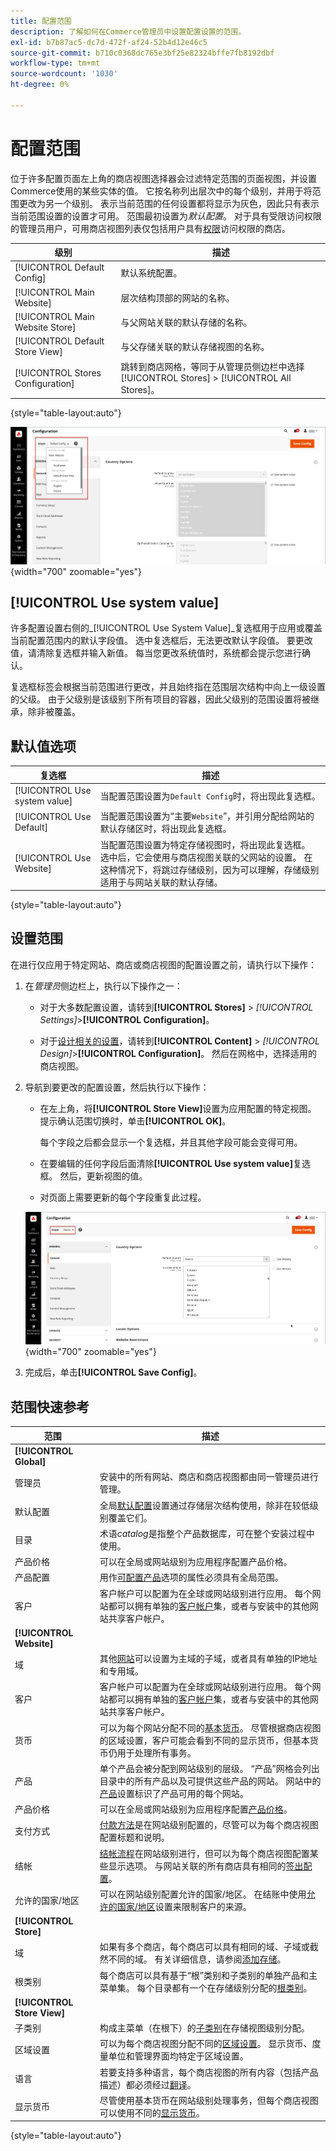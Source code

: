 ```yaml
---
title: 配置范围
description: 了解如何在Commerce管理员中设置配置设置的范围。
exl-id: b7b87ac5-dc7d-472f-af24-52b4d12e46c5
source-git-commit: b710c0368dc765e3bf25e82324bffe7fb8192dbf
workflow-type: tm+mt
source-wordcount: '1030'
ht-degree: 0%

---
```


# 配置范围

位于许多配置页面左上角的商店视图选择器会过滤特定范围的页面视图，并设置Commerce使用的某些实体的值。 它按名称列出层次中的每个级别，并用于将范围更改为另一个级别。 表示当前范围的任何设置都将显示为灰色，因此只有表示当前范围设置的设置才可用。 范围最初设置为&#x200B;_默认配置_。 对于具有受限访问权限的管理员用户，可用商店视图列表仅包括用户具有[权限](../systems/permissions.md)访问权限的商店。

| 级别 | 描述 |
|--- |--- |
| [!UICONTROL Default Config] | 默认系统配置。 |
| [!UICONTROL Main Website] | 层次结构顶部的网站的名称。 |
| [!UICONTROL Main Website Store] | 与父网站关联的默认存储的名称。 |
| [!UICONTROL Default Store View] | 与父存储关联的默认存储视图的名称。 |
| [!UICONTROL Stores Configuration] | 跳转到商店网格，等同于从管理员侧边栏中选择[!UICONTROL Stores] > [!UICONTROL All Stores]。 |

{style="table-layout:auto"}

![已选中“使用系统值”复选框](./assets/store-view-control.png){width="700" zoomable="yes"}

## [!UICONTROL Use system value]

许多配置设置右侧的&#x200B;_[!UICONTROL Use System Value]_复选框用于应用或覆盖当前配置范围内的默认字段值。 选中复选框后，无法更改默认字段值。 要更改值，请清除复选框并输入新值。 每当您更改系统值时，系统都会提示您进行确认。

复选框标签会根据当前范围进行更改，并且始终指在范围层次结构中向上一级设置的父级。 由于父级别是该级别下所有项目的容器，因此父级别的范围设置将被继承，除非被覆盖。

## 默认值选项

| 复选框 | 描述 |
|--- |--- |
| [!UICONTROL Use system value] | 当配置范围设置为`Default Config`时，将出现此复选框。 |
| [!UICONTROL Use Default] | 当配置范围设置为“主要`Website`”，并引用分配给网站的默认存储区时，将出现此复选框。 |
| [!UICONTROL Use Website] | 当配置范围设置为特定存储视图时，将出现此复选框。 选中后，它会使用与商店视图关联的父网站的设置。 在这种情况下，将跳过存储级别，因为可以理解，存储级别适用于与网站关联的默认存储。 |

{style="table-layout:auto"}

## 设置范围

在进行仅应用于特定网站、商店或商店视图的配置设置之前，请执行以下操作：

1. 在&#x200B;_管理员_&#x200B;侧边栏上，执行以下操作之一：

   - 对于大多数配置设置，请转到&#x200B;**[!UICONTROL Stores]** > _[!UICONTROL Settings]_>**[!UICONTROL Configuration]**。

   - 对于[设计相关的设置](../content-design/configuration.md)，请转到&#x200B;**[!UICONTROL Content]** > _[!UICONTROL Design]_>**[!UICONTROL Configuration]**。 然后在网格中，选择适用的商店视图。

1. 导航到要更改的配置设置，然后执行以下操作：

   - 在左上角，将&#x200B;**[!UICONTROL Store View]**&#x200B;设置为应用配置的特定视图。 提示确认范围切换时，单击&#x200B;**[!UICONTROL OK]**。

     每个字段之后都会显示一个复选框，并且其他字段可能会变得可用。

   - 在要编辑的任何字段后面清除&#x200B;**[!UICONTROL Use system value]**&#x200B;复选框。 然后，更新视图的值。

   - 对页面上需要更新的每个字段重复此过程。

   ![正在设置法国商店视图的“国家/地区”选项](./assets/store-view-french.png){width="700" zoomable="yes"}

1. 完成后，单击&#x200B;**[!UICONTROL Save Config]**。

## 范围快速参考

| 范围 | 描述 |
|--- |--- |
| **[!UICONTROL Global]** |  |
| 管理员 | 安装中的所有网站、商店和商店视图都由同一管理员进行管理。 |
| 默认配置 | 全局[默认配置](../getting-started/websites-stores-views.md#scope-settings)设置通过存储层次结构使用，除非在较低级别覆盖它们。 |
| 目录 | 术语&#x200B;_catalog_&#x200B;是指整个产品数据库，可在整个安装过程中使用。 |
| 产品价格 | 可以在全局或网站级别为应用程序配置产品价格。 |
| 产品配置 | 用作[可配置产品](../catalog/product-create-configurable.md)选项的属性必须具有全局范围。 |
| 客户 | 客户帐户可以配置为在全球或网站级别进行应用。 每个网站都可以拥有单独的[客户帐户](../customers/customer-account-scope.md)集，或者与安装中的其他网站共享客户帐户。 |
| **[!UICONTROL Website]** |  |
| 域 | 其他[网站](../stores-purchase/introduction.md#store-structure)可以设置为主域的子域，或者具有单独的IP地址和专用域。 |
| 客户 | 客户帐户可以配置为在全球或网站级别进行应用。 每个网站都可以拥有单独的[客户帐户](../customers/customer-account-scope.md)集，或者与安装中的其他网站共享客户帐户。 |
| 货币 | 可以为每个网站分配不同的[基本货币](../stores-purchase/currency-configuration.md)。 尽管根据商店视图的区域设置，客户可能会看到不同的显示货币，但基本货币仍用于处理所有事务。 |
| 产品 | 单个产品会被分配到网站级别的层级。 “产品”网格会列出目录中的所有产品以及可提供这些产品的网站。 网站中的[产品](../catalog/settings-basic-websites.md)设置标识了产品可用的每个网站。 |
| 产品价格 | 可以在全局或网站级别为应用程序配置[产品价格](../catalog/catalog-price-scope.md)。 |
| 支付方式 | [付款方法](../stores-purchase/payments.md)是在网站级别配置的，尽管可以为每个商店视图配置标题和说明。 |
| 结帐 | [结帐流程](../stores-purchase/checkout-process.md)在网站级别进行，但可以为每个商店视图配置某些显示选项。 与网站关联的所有商店具有相同的[签出配置](../stores-purchase/checkout-process.md#checkout-options)。 |
| 允许的国家/地区 | 可以在网站级别配置允许的国家/地区。 在结账中使用[允许的国家/地区](../getting-started/store-details.md#country-options)设置来限制客户的来源。 |
| **[!UICONTROL Store]** |  |
| 域 | 如果有多个商店，每个商店可以具有相同的域、子域或截然不同的域。 有关详细信息，请参阅[添加存储](../stores-purchase/stores.md#add-stores)。 |
| 根类别 | 每个商店可以具有基于“根”类别和子类别的单独产品和主菜单集。 每个目录都有一个在存储级别分配的[根类别](../catalog/category-root.md)。 |
| **[!UICONTROL Store View]** |  |
| 子类别 | 构成主菜单（在根下）的[子类别](../catalog/category-create.md#category-structure)在存储视图级别分配。 |
| 区域设置 | 可以为每个商店视图分配不同的[区域设置](../getting-started/store-details.md#locale-options)。 显示货币、度量单位和管理界面均特定于区域设置。 |
| 语言 | 若要支持多种语言，每个商店视图的所有内容（包括产品描述）都必须经过[翻译](../stores-purchase/store-localize.md#localize-products)。 |
| 显示货币 | 尽管使用基本货币在网站级别处理事务，但每个商店视图可以使用不同的[显示货币](../stores-purchase/currency-configuration.md)。 |

{style="table-layout:auto"}
